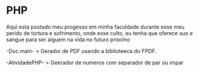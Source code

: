 # PHP

Aqui esta postado meu progesso em minha faculdade
durante esse meu perido de tortura e sofrimento, onde esse culto, eu tenha que oferece suo e sangue para ser alguem na vida no futuro proximo

-Doc.main- > Gerador de PDF usando a biblioteeca do FPDF.

-AtividadePHP- > Geerador de numeros com separador de par ou impar
